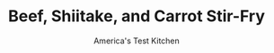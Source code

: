 ---
layout: ../../layouts/MarkdownPostLayout.astro
title: Beef, Shiitake, and Carrot Stir-Fry
author: America's Test Kitchen
pubDate: 2023-03-15
description: "This supersavory, satisfying stir-fry is the perfect quick dinner."
image_url: https://res.cloudinary.com/hksqkdlah/image/upload/ar_1:1,c_fill,dpr_2.0,f_auto,fl_lossy.progressive.strip_profile,g_faces:auto,q_auto:low,w_344/SFS_BeefShiitakeCarrotStirFry_36_xfolec
tags: ["Main Courses","Asian","Beef","Weeknight"]
calories: 1415
protein: 27
carbohydrates: 16
fats: 
fiber: 3
ingredients: ["1 (1-pound), flank steak, trimmed","1/2 cup plus 2 tablespoons, water, divided","3 tablespoons, oyster sauce, divided","2 tablespoons, cornstarch, divided","1/4 teaspoon, baking soda","1 tablespoon, soy sauce","3 tablespoons, toasted sesame oil, divided","12 ounces, shiitake mushrooms, stemmed and halved","3 , medium carrots, peeled and cut into 2-inch matchsticks","5 , scallions, white parts sliced thin, green parts cut into 1-inch pieces","3 , garlic cloves, sliced thin"]
serves: 4
time: "30 minutes"
instructions: ["Cut steak into thirds with grain, then slice each piece thin against grain. Whisk 1 tablespoon water, 1 tablespoon oyster sauce, 1 tablespoon cornstarch, and baking soda together in medium bowl. Add beef and stir to combine. Let sit at room temperature for 15 minutes. Whisk soy sauce, ½ cup water, remaining 2 tablespoons oyster sauce, and remaining 1 tablespoon cornstarch together in second bowl; set aside.","Heat 1 tablespoon oil in 12-inch nonstick skillet over high heat until just smoking. Add half of beef, breaking up clumps with tongs. Cook, without stirring, until browned on bottom, about 2 minutes. Stir and continue to cook until spotty brown and no longer pink, about 30 seconds longer. Transfer to large plate. Repeat with 1 tablespoon oil and remaining beef.","Heat remaining 1 tablespoon oil in now-empty skillet until just smoking. Add mushrooms, carrots, and remaining 1 tablespoon water. Cover and cook until vegetables are tender, about 3 minutes. Stir in scallion whites and garlic and cook until fragrant, about 1 minute. Whisk soy sauce mixture to recombine, add to skillet, and cook until sauce has thickened. Off heat, stir in scallion greens and beef. Serve."]
nutrition: ["834 mg Potassium","345 mg Phosphorus","63 mg Calcium","2 mg Iron","53 mg Magnesium","771 mg Sodium","5 mg Zinc","20 g Fat","11 mg Niacin (B3)","7 g Monounsaturated","4 g Polyunsaturated","4 mg Vitamin C","77 mg Cholesterol","5 g Saturated","3 g Fiber","41 µg Folate (food)","4 g Sugars","28 µg Vitamin K","255 g Water","16 g Carbs","41 µg Folate equivalent (total)","27 g Protein","1 µg Vitamin B12","386 µg Vitamin A","353 kcal Energy","1415 calories"]
notes: "Serve with white rice."
---